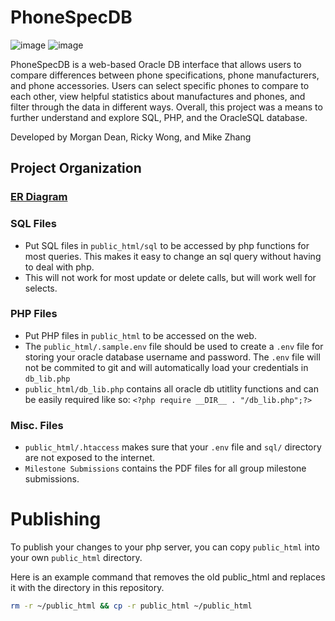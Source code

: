
# PhoneSpecDB

![image](https://github.com/rwonger/PhoneSpecDB/assets/89073648/6e54d450-3a7b-44b4-98b1-45ca5acd710d)
![image](https://github.com/rwonger/PhoneSpecDB/assets/89073648/627be183-2976-4270-be1d-0f287f467b86)



PhoneSpecDB is a web-based Oracle DB interface that allows users to compare differences between phone specifications, phone manufacturers, and phone accessories. Users can select specific phones to compare to each other, view helpful statistics about manufactures and phones, and filter through the data in different ways. Overall, this project was a means to further understand and explore SQL, PHP, and the OracleSQL database.

Developed by Morgan Dean, Ricky Wong, and Mike Zhang

## Project Organization

### [ER Diagram](https://www.figma.com/file/VewdW3PPnoES36sSslKf8r/CPSC-304-Project?type=whiteboard&node-id=0-1)


### SQL Files
* Put SQL files in `public_html/sql` to be accessed by php functions for most queries. This makes it easy to change an sql query without having to deal with php.
* This will not work for most update or delete calls, but will work well for selects.

### PHP Files
* Put PHP files in `public_html` to be accessed on the web.
* The `public_html/.sample.env` file should be used to create a `.env` file for storing your oracle database username and password. The `.env` file will not be commited to git and will automatically load your credentials in `db_lib.php`
* `public_html/db_lib.php` contains all oracle db utitlity functions and can be easily required like so: `<?php require __DIR__ . "/db_lib.php";?>`

### Misc. Files
* `public_html/.htaccess` makes sure that your `.env` file and `sql/` directory are not exposed to the internet.
* `Milestone Submissions` contains the PDF files for all group milestone submissions.

# Publishing
To publish your changes to your php server, you can copy `public_html` into your own `public_html` directory.

Here is an example command that removes the old public_html and replaces it with the directory in this repository.
```bash
rm -r ~/public_html && cp -r public_html ~/public_html
```
